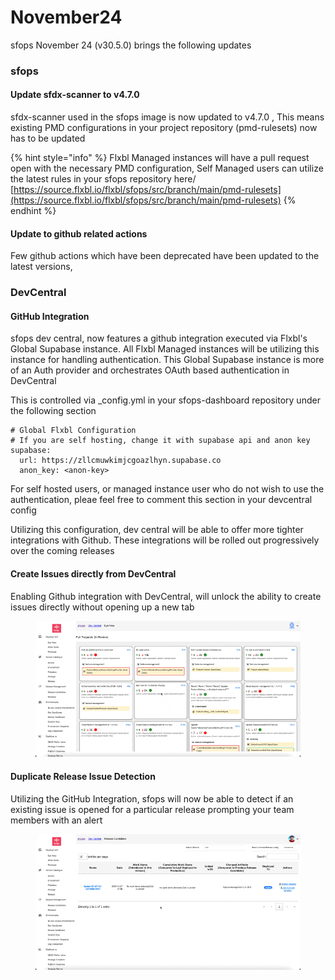 # November24

sfops November 24 (v30.5.0)  brings the following updates

### sfops

#### Update sfdx-scanner to v4.7.0

sfdx-scanner used in the sfops image is now updated to v4.7.0 , This means existing PMD configurations in your project repository (pmd-rulesets) now has to be updated

{% hint style="info" %}
Flxbl Managed instances will have a pull request open with the necessary PMD configuration, Self Managed users can utilize the latest rules in your sfops repository here/\
[https://source.flxbl.io/flxbl/sfops/src/branch/main/pmd-rulesets](https://source.flxbl.io/flxbl/sfops/src/branch/main/pmd-rulesets)
{% endhint %}

#### Update to github related actions

Few github actions which have been deprecated have been updated to the latest versions,&#x20;

### DevCentral

#### GitHub Integration&#x20;

sfops dev central, now features a github integration executed via  Flxbl's Global Supabase instance.  All Flxbl Managed instances will be utilizing this instance for handling authentication. This Global Supabase instance is more of an Auth provider and orchestrates OAuth based authentication in DevCentral

This is controlled via \_config.yml in your sfops-dashboard repository  under the following section

```
# Global Flxbl Configuration
# If you are self hosting, change it with supabase api and anon key
supabase:
  url: https://zllcmuwkimjcgoazlhyn.supabase.co
  anon_key: <anon-key>
```

For self hosted users, or managed instance user who do not wish to use the authentication, pleae feel free to comment this section in your  devcentral config

Utilizing this configuration,  dev central will be able to offer more tighter integrations with Github. These integrations will be rolled out progressively over the coming releases

#### Create Issues directly from DevCentral

Enabling Github integration with DevCentral, will unlock the ability to create issues directly without opening up a new tab&#x20;

<figure><img src="../.gitbook/assets/DevCentral-GitHub-Integration.gif" alt=""><figcaption></figcaption></figure>

#### Duplicate Release Issue Detection

Utilizing the GitHub Integration, sfops will now be able to detect if an existing issue is opened for a particular release prompting your team members with an alert

<figure><img src="../.gitbook/assets/CleanShot 2024-11-20 at 22.16.32.gif" alt=""><figcaption></figcaption></figure>

